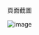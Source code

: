  頁面截圖


 ![image](https://github.com/YuChen576/web-hw/assets/121090794/d1a54923-5478-4a40-bf62-89f2afe0cf9c)


